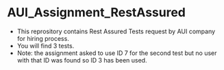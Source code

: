 # AUI_Assignment_RestAssured
* This reprository contains Rest Assured Tests request by AUI company for hiring process.
* You will find 3 tests.
* Note: the assignment asked to use ID 7 for the second test but no user with that ID was found so ID 3 has been used.
